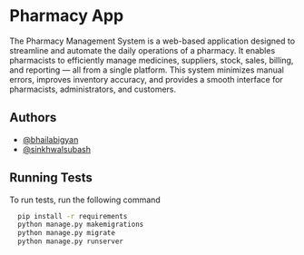 
# Pharmacy App

The Pharmacy Management System is a web-based application designed to streamline and automate the daily operations of a pharmacy. It enables pharmacists to efficiently manage medicines, suppliers, stock, sales, billing, and reporting — all from a single platform. This system minimizes manual errors, improves inventory accuracy, and provides a smooth interface for pharmacists, administrators, and customers.
## Authors

- [@bhailabigyan](https://www.github.com/bhailabigyan)
- [@sinkhwalsubash](https://www.github.com/sinkhwal07)


## Running Tests

To run tests, run the following command

```bash
  pip install -r requirements
  python manage.py makemigrations
  python manage.py migrate
  python manage.py runserver
```

